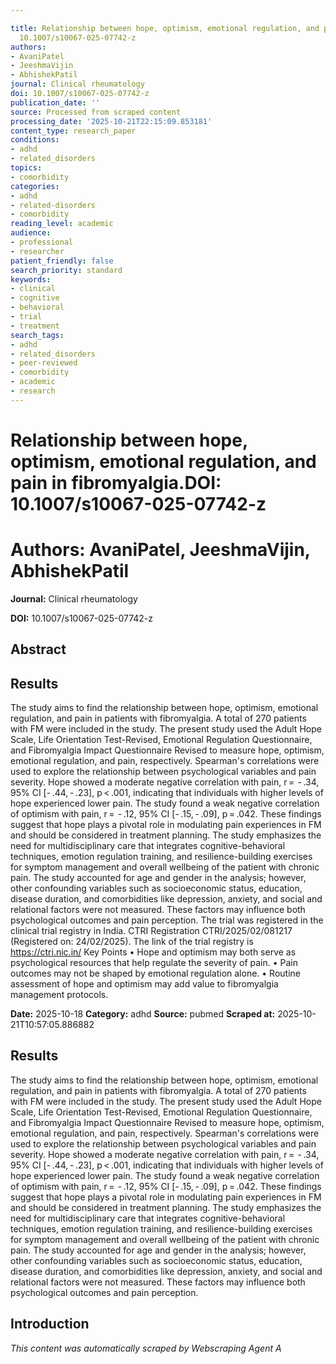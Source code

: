 ```yaml
---

title: Relationship between hope, optimism, emotional regulation, and pain in fibromyalgia.**DOI:**
  10.1007/s10067-025-07742-z
authors:
- AvaniPatel
- JeeshmaVijin
- AbhishekPatil
journal: Clinical rheumatology
doi: 10.1007/s10067-025-07742-z
publication_date: ''
source: Processed from scraped content
processing_date: '2025-10-21T22:15:09.853181'
content_type: research_paper
conditions:
- adhd
- related_disorders
topics:
- comorbidity
categories:
- adhd
- related-disorders
- comorbidity
reading_level: academic
audience:
- professional
- researcher
patient_friendly: false
search_priority: standard
keywords:
- clinical
- cognitive
- behavioral
- trial
- treatment
search_tags:
- adhd
- related_disorders
- peer-reviewed
- comorbidity
- academic
- research
---
```




# Relationship between hope, optimism, emotional regulation, and pain in fibromyalgia.**DOI:** 10.1007/s10067-025-07742-z

# **Authors:** AvaniPatel, JeeshmaVijin, AbhishekPatil

**Journal:** Clinical rheumatology

**DOI:** 10.1007/s10067-025-07742-z

## Abstract

## Results
The study aims to find the relationship between hope, optimism, emotional regulation, and pain in patients with fibromyalgia.
A total of 270 patients with FM were included in the study. The present study used the Adult Hope Scale, Life Orientation Test-Revised, Emotional Regulation Questionnaire, and Fibromyalgia Impact Questionnaire Revised to measure hope, optimism, emotional regulation, and pain, respectively. Spearman's correlations were used to explore the relationship between psychological variables and pain severity.
Hope showed a moderate negative correlation with pain, r =  - .34, 95% CI [- .44, - .23], p < .001, indicating that individuals with higher levels of hope experienced lower pain. The study found a weak negative correlation of optimism with pain, r =  - .12, 95% CI [- .15, - .09], p = .042.
These findings suggest that hope plays a pivotal role in modulating pain experiences in FM and should be considered in treatment planning. The study emphasizes the need for multidisciplinary care that integrates cognitive-behavioral techniques, emotion regulation training, and resilience-building exercises for symptom management and overall wellbeing of the patient with chronic pain. The study accounted for age and gender in the analysis; however, other confounding variables such as socioeconomic status, education, disease duration, and comorbidities like depression, anxiety, and social and relational factors were not measured. These factors may influence both psychological outcomes and pain perception.
The trial was registered in the clinical trial registry in India. CTRI Registration CTRI/2025/02/081217 (Registered on: 24/02/2025). The link of the trial registry is https://ctri.nic.in/ Key Points • Hope and optimism may both serve as psychological resources that help regulate the severity of pain. • Pain outcomes may not be shaped by emotional regulation alone. • Routine assessment of hope and optimism may add value to fibromyalgia management protocols.

**Date:** 2025-10-18
**Category:** adhd
**Source:** pubmed
**Scraped at:** 2025-10-21T10:57:05.886882
## Results
The study aims to find the relationship between hope, optimism, emotional regulation, and pain in patients with fibromyalgia.
A total of 270 patients with FM were included in the study. The present study used the Adult Hope Scale, Life Orientation Test-Revised, Emotional Regulation Questionnaire, and Fibromyalgia Impact Questionnaire Revised to measure hope, optimism, emotional regulation, and pain, respectively. Spearman's correlations were used to explore the relationship between psychological variables and pain severity.
Hope showed a moderate negative correlation with pain, r =  - .34, 95% CI [- .44, - .23], p < .001, indicating that individuals with higher levels of hope experienced lower pain. The study found a weak negative correlation of optimism with pain, r =  - .12, 95% CI [- .15, - .09], p = .042.
These findings suggest that hope plays a pivotal role in modulating pain experiences in FM and should be considered in treatment planning. The study emphasizes the need for multidisciplinary care that integrates cognitive-behavioral techniques, emotion regulation training, and resilience-building exercises for symptom management and overall wellbeing of the patient with chronic pain. The study accounted for age and gender in the analysis; however, other confounding variables such as socioeconomic status, education, disease duration, and comorbidities like depression, anxiety, and social and relational factors were not measured. These factors may influence both psychological outcomes and pain perception.
## Introduction
*This content was automatically scraped by Webscraping Agent A*